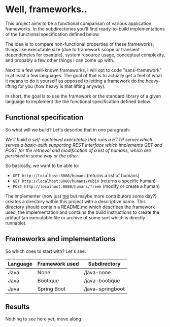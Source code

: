 # Well, frameworks..

This project aims to be a functional comparison of various application
frameworks. In the subdirectories you'll find ready-to-build implementations
of the functional specification defined below.

The idea is to compare non-functional properties of these frameworks, things
like executable size (due to framework scope or transient dependencies for
example), system resource usage, conceptual complexity, and probably a few
other things I can come up with.

Next to a few well-known frameworks, I will opt to code "sans-framework" in
at least a few languages. The goal of that is to actually get a feel of what
it means to do it yourself as opposed to letting a framework do the heavy-
lifting for you (how heavy is that lifting anyway).

In short, the goal is to use the framework or the standard library of a given
language to implement the the functional specification defined below.

## Functional specification

So what will we build? Let's describe that in one paragraph:

*We'll build a self-contained executable that runs a HTTP server which serves
a basic-auth supporting REST interface which implements GET and POST for the
retrieval and modification of a list of humans, which are persisted in some
way or the other.*

So basically, we want to be able to:

 * `GET http://localhost:8080/humans` (returns a list of humans)
 * `GET http://localhost:8080/humans/rubin` (returns a specific human)
 * `POST http://localhost:8080/humans/freek` (modify or create a human)

The implementer (now just [me](/rubin55) but maybe more contributors some day?)
creates a directory within this project with a descriptive name. This directory
should contain a README.md which describes the framework used, the
implementation and contains the build instructions to create the artifact (an
executable file or archive of some sort which is directly runnable).

## Frameworks and implementations

So which ones to start with? Let's see:


| Language     | Framework used | Subdirectory     |
| ------------ |--------------- | ---------------- |
| Java         | None           | /java-none       |
| Java         | Bootique       | /java-bootique   |
| Java         | Spring Boot    | /java-springboot |

## Results

Nothing to see here yet, move along..
